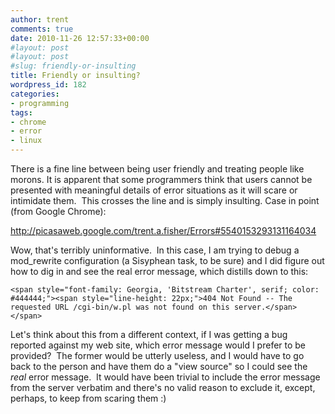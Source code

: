 ```yaml
---
author: trent
comments: true
date: 2010-11-26 12:57:33+00:00
#layout: post
#layout: post
#slug: friendly-or-insulting
title: Friendly or insulting?
wordpress_id: 182
categories:
- programming
tags:
- chrome
- error
- linux
---
```


There is a fine line between being user friendly and treating people like morons. It is apparent that some programmers think that users cannot be presented with meaningful details of error situations as it will scare or intimidate them.  This crosses the line and is simply insulting.  Case in point (from Google Chrome):

http://picasaweb.google.com/trent.a.fisher/Errors#5540153293131164034

Wow, that's terribly uninformative.  In this case, I am trying to debug a mod_rewrite configuration (a Sisyphean task, to be sure) and I did figure out how to dig in and see the real error message, which distills down to this:

    
    <span style="font-family: Georgia, 'Bitstream Charter', serif; color: #444444;"><span style="line-height: 22px;">404 Not Found -- The requested URL /cgi-bin/w.pl was not found on this server.</span></span>


Let's think about this from a different context, if I was getting a bug reported against my web site, which error message would I prefer to be provided?  The former would be utterly useless, and I would have to go back to the person and have them do a "view source" so I could see the _real_ error message.  It would have been trivial to include the error message from the server verbatim and there's no valid reason to exclude it, except, perhaps, to keep from scaring them :)
